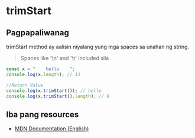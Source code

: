 # trimStart

## Pagpapaliwanag

trimStart method ay aalisin niyalang yung mga spaces sa unahan ng string.

> Spaces like '\n' and '\t' included sila

```javascript
const x = "    hello    ";
console.log(x.length); // 13

//Return Value
console.log(x.trimStart()); // hello
console.log(x.trimStart().length); // 9
```

## Iba pang resources

- [MDN Documentation (English)](https://developer.mozilla.org/en-US/docs/Web/JavaScript/Reference/Global_Objects/String/trimStart)
